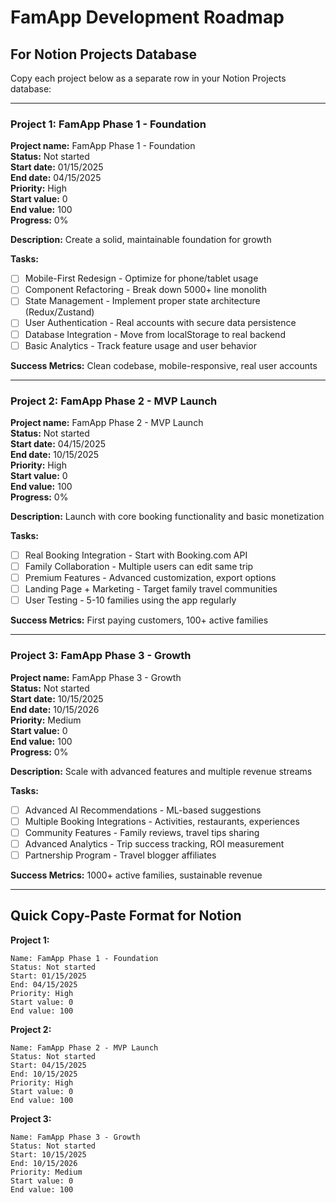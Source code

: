 # FamApp Development Roadmap

## For Notion Projects Database

Copy each project below as a separate row in your Notion Projects database:

---

### Project 1: FamApp Phase 1 - Foundation
**Project name:** FamApp Phase 1 - Foundation  
**Status:** Not started  
**Start date:** 01/15/2025  
**End date:** 04/15/2025  
**Priority:** High  
**Start value:** 0  
**End value:** 100  
**Progress:** 0%  

**Description:** Create a solid, maintainable foundation for growth

**Tasks:**
- [ ] Mobile-First Redesign - Optimize for phone/tablet usage
- [ ] Component Refactoring - Break down 5000+ line monolith
- [ ] State Management - Implement proper state architecture (Redux/Zustand)
- [ ] User Authentication - Real accounts with secure data persistence
- [ ] Database Integration - Move from localStorage to real backend
- [ ] Basic Analytics - Track feature usage and user behavior

**Success Metrics:** Clean codebase, mobile-responsive, real user accounts

---

### Project 2: FamApp Phase 2 - MVP Launch
**Project name:** FamApp Phase 2 - MVP Launch  
**Status:** Not started  
**Start date:** 04/15/2025  
**End date:** 10/15/2025  
**Priority:** High  
**Start value:** 0  
**End value:** 100  
**Progress:** 0%  

**Description:** Launch with core booking functionality and basic monetization

**Tasks:**
- [ ] Real Booking Integration - Start with Booking.com API
- [ ] Family Collaboration - Multiple users can edit same trip
- [ ] Premium Features - Advanced customization, export options
- [ ] Landing Page + Marketing - Target family travel communities
- [ ] User Testing - 5-10 families using the app regularly

**Success Metrics:** First paying customers, 100+ active families

---

### Project 3: FamApp Phase 3 - Growth
**Project name:** FamApp Phase 3 - Growth  
**Status:** Not started  
**Start date:** 10/15/2025  
**End date:** 10/15/2026  
**Priority:** Medium  
**Start value:** 0  
**End value:** 100  
**Progress:** 0%  

**Description:** Scale with advanced features and multiple revenue streams

**Tasks:**
- [ ] Advanced AI Recommendations - ML-based suggestions
- [ ] Multiple Booking Integrations - Activities, restaurants, experiences
- [ ] Community Features - Family reviews, travel tips sharing
- [ ] Advanced Analytics - Trip success tracking, ROI measurement
- [ ] Partnership Program - Travel blogger affiliates

**Success Metrics:** 1000+ active families, sustainable revenue

---

## Quick Copy-Paste Format for Notion

**Project 1:**
```
Name: FamApp Phase 1 - Foundation
Status: Not started
Start: 01/15/2025
End: 04/15/2025
Priority: High
Start value: 0
End value: 100
```

**Project 2:**
```
Name: FamApp Phase 2 - MVP Launch
Status: Not started
Start: 04/15/2025
End: 10/15/2025
Priority: High
Start value: 0
End value: 100
```

**Project 3:**
```
Name: FamApp Phase 3 - Growth
Status: Not started
Start: 10/15/2025
End: 10/15/2026
Priority: Medium
Start value: 0
End value: 100
```